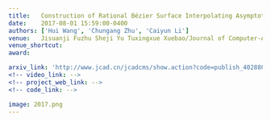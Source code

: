 ```yaml
---
title:   Construction of Rational Bézier Surface Interpolating Asymptotic Quadrilateral (in Chinese)
date:    2017-08-01 15:59:00-0400
authors: ['Hui Wang', 'Chungang Zhu', 'Caiyun Li']
venue:   Jisuanji Fuzhu Sheji Yu Tuxingxue Xuebao/Journal of Computer-Aided Design and Computer Graphics
venue_shortcut:  
award:

arxiv_link: 'http://www.jcad.cn/jcadcms/show.action?code=publish_402880124b362464014b3c4d819803a1&newsid=0ce4d5cc1d414417b7a94e3458826980'
<!-- video_link: -->
<!-- project_web_link: -->
<!-- code_link: -->

image: 2017.png
---
```

<!-- pdf_link: 'http://www.jcad.cn/jcadcms/document/attach_manager!download.action?id=4ad554245ca0d8bb015dd01428a7012a' -->
